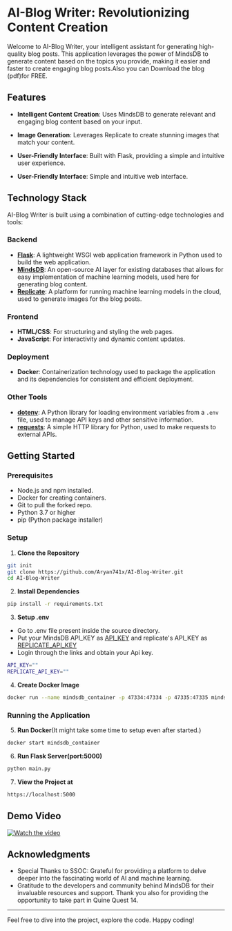 # AI-Blog Writer: Revolutionizing Content Creation

Welcome to AI-Blog Writer, your intelligent assistant for generating high-quality blog posts. This application leverages the power of MindsDB to generate content based on the topics you provide, making it easier and faster to create engaging blog posts.Also you can Download the blog (pdf)for FREE.

## Features

- **Intelligent Content Creation**: Uses MindsDB to generate relevant and engaging blog content based on your input.
- **Image Generation**: Leverages Replicate to create stunning images that match your content.
- **User-Friendly Interface**: Built with Flask, providing a simple and intuitive user experience.

- **User-Friendly Interface**: Simple and intuitive web interface.

## Technology Stack

AI-Blog Writer is built using a combination of cutting-edge technologies and tools:

### Backend
- **[Flask](https://flask.palletsprojects.com/)**: A lightweight WSGI web application framework in Python used to build the web application.
- **[MindsDB](https://mindsdb.com/)**: An open-source AI layer for existing databases that allows for easy implementation of machine learning models, used here for generating blog content.
- **[Replicate](https://replicate.com/)**: A platform for running machine learning models in the cloud, used to generate images for the blog posts.

### Frontend
- **HTML/CSS**: For structuring and styling the web pages.
- **JavaScript**: For interactivity and dynamic content updates.

### Deployment
- **Docker**: Containerization technology used to package the application and its dependencies for consistent and efficient deployment.

### Other Tools
- **[dotenv](https://pypi.org/project/python-dotenv/)**: A Python library for loading environment variables from a `.env` file, used to manage API keys and other sensitive information.
- **[requests](https://docs.python-requests.org/en/latest/)**: A simple HTTP library for Python, used to make requests to external APIs.


## Getting Started

### Prerequisites

- Node.js and npm installed.
- Docker for creating containers.
- Git to pull the forked repo.
- Python 3.7 or higher
- pip (Python package installer)

### Setup

1. **Clone the Repository**

```bash
git init
git clone https://github.com/Aryan741x/AI-Blog-Writer.git
cd AI-Blog-Writer
```

2. **Install Dependencies**

```bash
pip install -r requirements.txt
```

3. **Setup .env**
- Go to .env file present inside the source directory.
- Put your MindsDB API_KEY as [API_KEY](https://mdb.ai/models) and replicate's API_KEY as [REPLICATE_API_KEY](https://replicate.com/account/api-tokens)
- Login through the links and obtain your Api key. 
```bash
API_KEY=""
REPLICATE_API_KEY=""
```
4. **Create Docker Image**
```bash
docker run --name mindsdb_container -p 47334:47334 -p 47335:47335 mindsdb/mindsdb

```
### Running the Application



5. **Run Docker**(It might take some time to setup even after started.)
```bash
docker start mindsdb_container
```

6. **Run Flask Server(port:5000)**
```bash
python main.py
```
7. **View the Project at**
```bash
https://localhost:5000
```


## Demo Video

[![Watch the video](https://img.youtube.com/vi/Ait5Sz0Zf9E/maxresdefault.jpg)](https://youtu.be/Ait5Sz0Zf9E)


## Acknowledgments

- Special Thanks to SSOC: Grateful for providing a platform to delve deeper into the fascinating world of AI and machine learning.
- Gratitude to the developers and community behind MindsDB for their invaluable resources and support. Thank you also for providing the opportunity to take part in Quine Quest 14.

---

Feel free to dive into the project, explore the code. Happy coding!
